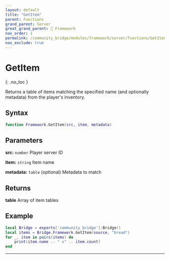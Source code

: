 ```yaml
---
layout: default
title: "GetItem"
parent: Functions
grand_parent: Server
great_grand_parent: 🧩 Framework
nav_order: 1
permalink: /community_bridge/modules/framework/server/functions/GetItem/
nav_exclude: true
---
```


# GetItem
{: .no_toc }

Returns a table of items matching the specified name (and optionally metadata) from the player's inventory.

## Syntax

```lua
function Framework.GetItem(src, item, metadata)
```

## Parameters

**src:** `number`
Player server ID

**item:** `string`
Item name

**metadata:** `table` (optional)
Metadata to match

## Returns

**table**
Array of item tables

## Example

```lua
local Bridge = exports['community_bridge']:Bridge()
local items = Bridge.Framework.GetItem(source, "bread")
for _, item in pairs(items) do
    print(item.name .. " x" .. item.count)
end
```

---